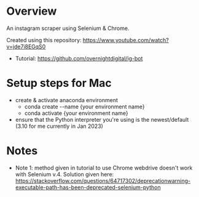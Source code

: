 # Overview
An instagram scraper using Selenium & Chrome.

Created using this repository: https://www.youtube.com/watch?v=jde7i8EGqS0
- Tutorial: https://github.com/overnightdigital/ig-bot

# Setup steps for Mac
-  create & activate anaconda environment 
    - conda create --name {your environment name}
    - conda activate {your environment name}
- ensure that the Python interpreter you're using is the newest/default (3.10 for me currently in Jan 2023)

# Notes
- Note 1: method given in tutorial to use Chrome webdrive doesn't work with Selenium v.4. Solution given here: https://stackoverflow.com/questions/64717302/deprecationwarning-executable-path-has-been-deprecated-selenium-python


